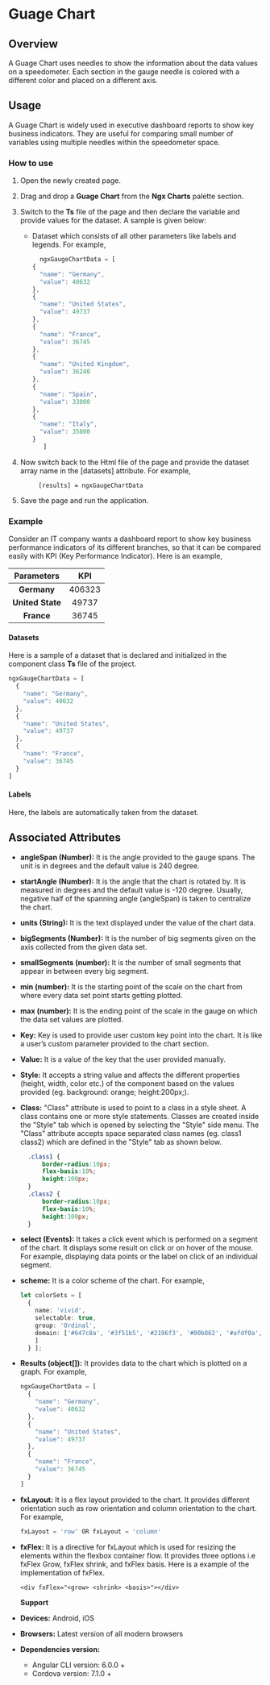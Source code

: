 # Guage Chart

## Overview

A Guage Chart uses needles to show the information about the data values on a speedometer. Each section in the gauge needle is colored with a different color and placed on a different axis.

## Usage

A Guage Chart is widely used in executive dashboard reports to show key business indicators. They are useful for comparing small number of variables using multiple needles within the speedometer space.

### How to use

1. Open the newly created page.
2. Drag and drop a **Guage Chart** from the **Ngx Charts** palette section.
3. Switch to the **Ts** file of the page and then declare the variable and provide values for the dataset. A sample is given below: 
   * Dataset which consists of all other parameters like labels and legends. For example, 

     ```typescript
       ngxGaugeChartData = [
     {
       "name": "Germany",
       "value": 40632
     },
     {
       "name": "United States",
       "value": 49737
     },
     {
       "name": "France",
       "value": 36745
     },
     {
       "name": "United Kingdom",
       "value": 36240
     },
     {
       "name": "Spain",
       "value": 33000
     },
     {
       "name": "Italy",
       "value": 35800
     }
        ]
     ```
4. Now switch back to the Html file of the page and provide the dataset array name in the \[datasets\] attribute. For example,

   ```text
        [results] = ngxGaugeChartData
   ```

5. Save the page and run the application.

### Example

Consider an IT company wants a dashboard report to show key business performance indicators of its different branches, so that it can be compared easily with KPI \(Key Performance Indicator\). Here is an example,

| Parameters | KPI |
| :---: | :---: |
| **Germany** | 406323 |
| **United State** | 49737 |
| **France** | 36745 |

#### Datasets

Here is a sample of a dataset that is declared and initialized in the component class **Ts** file of the project.

```typescript
ngxGaugeChartData = [
  {
    "name": "Germany",
    "value": 40632
  },
  {
    "name": "United States",
    "value": 49737
  },
  {
    "name": "France",
    "value": 36745
  }
]
```

#### Labels

Here, the labels are automatically taken from the dataset.

## Associated Attributes

* **angleSpan \(Number\):** It is the angle provided to the gauge spans. The unit is in degrees and the default value is 240 degree.
* **startAngle \(Number\):** It is the angle that the chart is rotated by. It is measured in degrees and the default value is -120 degree. Usually, negative half of the spanning angle \(angleSpan\) is taken to centralize the chart. 
* **units \(String\):** It is the text displayed under the value of the chart data.
* **bigSegments \(Number\):** It is the number of big segments given on the axis collected from the given data set. 
* **smallSegments \(number\):** It is the number of small segments that appear in between every big segment. 
* **min \(number\):** It is the starting point of the scale on the chart from where every data set point starts getting plotted. 
* **max \(number\):** It is the ending point of the scale in the gauge on which the data set values are plotted. 
* **Key:** Key is used to provide user custom key point into the chart. It is like a user’s custom parameter provided to the chart section.
* **Value:** It is a value of the key that the user provided manually.
* **Style:** It accepts a string value and affects the different properties \(height, width, color etc.\) of the component based on the values provided \(eg. background: orange; height:200px;\).
* **Class:** "Class" attribute is used to point to a class in a style sheet. A class contains one or more style statements. Classes are created inside the "Style" tab which is opened by selecting the "Style" side menu. The "Class" attribute accepts space separated class names \(eg. class1 class2\) which are defined in the "Style" tab as shown below.

  ```css
    .class1 {
        border-radius:10px;
        flex-basis:10%;
        height:100px;
    }
    .class2 {
        border-radius:10px;
        flex-basis:10%;
        height:100px;
    }
  ```

* **select \(Events\):** It takes a click event which is performed on a segment of the chart. It displays some result on click or on hover of the mouse. For example, displaying data points or the label on click of an individual segment.
* **scheme:** It is a color scheme of the chart. For example,

  ```typescript
  let colorSets = [
    {
      name: 'vivid',
      selectable: true,
      group: 'Ordinal',
      domain: ['#647c8a', '#3f51b5', '#2196f3', '#00b862', '#afdf0a', '#a7b61a', '#f3e562', '#ff9800', '#ff5722', '#ff4514'
      ]
    } ];
  ```

* **Results \(object\[\]\):** It provides data to the chart which is plotted on a graph. For example,

  ```typescript
  ngxGaugeChartData = [
    {
      "name": "Germany",
      "value": 40632
    },
    {
      "name": "United States",
      "value": 49737
    },
    {
      "name": "France",
      "value": 36745
    }
  ]
  ```

* **fxLayout:** It is a flex layout provided to the chart. It provides different orientation such as row orientation and column orientation to the chart. For example, 

  ```typescript
  fxLayout = 'row' OR fxLayout = 'column'
  ```

* **fxFlex:** It is a directive for fxLayout which is used for resizing the elements within the flexbox container flow. It provides three options i.e fxFlex Grow, fxFlex shrink, and fxFlex basis. Here is a example of the implementation of fxFlex.

  ```markup
  <div fxFlex="<grow> <shrink> <basis>"></div>
  ```

  **Support**

* **Devices:** Android, iOS
* **Browsers:**  Latest version of all modern browsers
* **Dependencies version:** 
  * Angular CLI version: 6.0.0 + 
  * Cordova version: 7.1.0 +


